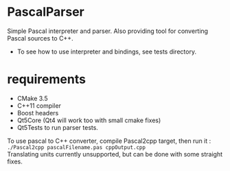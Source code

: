 # PascalParser
Simple Pascal interpreter and parser. Also providing tool for converting Pascal sources to C++.

- To see how to use interpreter and bindings, see tests directory.

# requirements

- CMake 3.5
- C++11 compiler
- Boost headers
- Qt5Core (Qt4 will work too with small cmake fixes)
- Qt5Tests to run parser tests.  

To use pascal to C++ converter, compile Pascal2cpp target, then run it :  
```./Pascal2cpp pascalFilename.pas cppOutput.cpp```  
Translating units currently unsupported, but can be done with some straight fixes.

